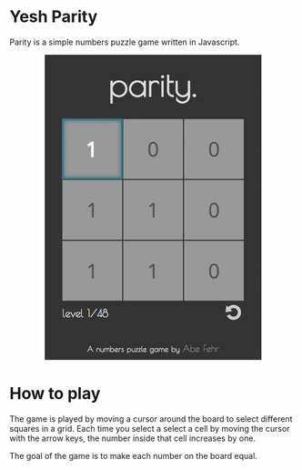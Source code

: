 Yesh Parity
======

Parity is a simple numbers puzzle game written in Javascript. 
<p align="center">
  <img src="images/screenshot.png" />
</p>

How to play
===========

The game is played by moving a cursor around the board to select different squares in a grid. Each time you select a select a cell by moving the cursor with the arrow keys, the number inside that cell increases by one.

The goal of the game is to make each number on the board equal.



